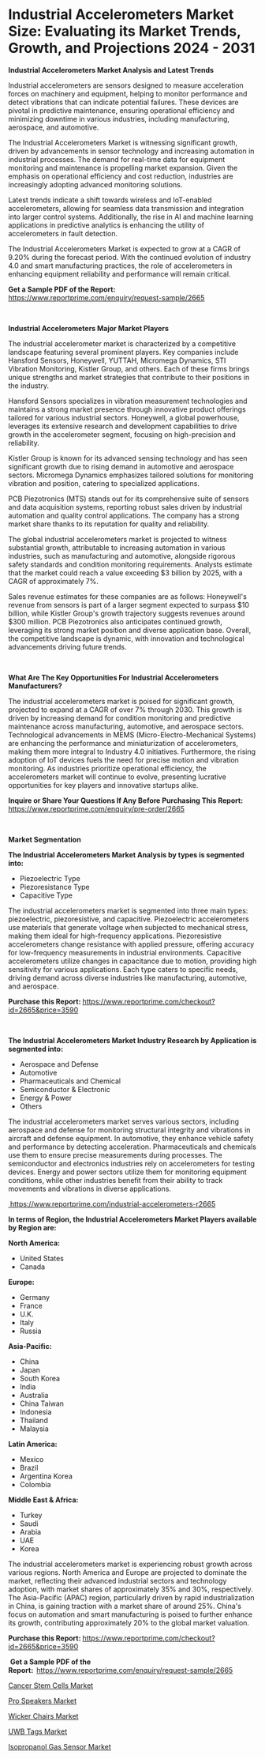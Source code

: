 <p><h1>Industrial Accelerometers Market Size: Evaluating its Market Trends, Growth, and Projections 2024 - 2031</h1></p><p><strong>Industrial Accelerometers Market Analysis and Latest Trends</strong></p>
<p><p>Industrial accelerometers are sensors designed to measure acceleration forces on machinery and equipment, helping to monitor performance and detect vibrations that can indicate potential failures. These devices are pivotal in predictive maintenance, ensuring operational efficiency and minimizing downtime in various industries, including manufacturing, aerospace, and automotive.</p><p>The Industrial Accelerometers Market is witnessing significant growth, driven by advancements in sensor technology and increasing automation in industrial processes. The demand for real-time data for equipment monitoring and maintenance is propelling market expansion. Given the emphasis on operational efficiency and cost reduction, industries are increasingly adopting advanced monitoring solutions.</p><p>Latest trends indicate a shift towards wireless and IoT-enabled accelerometers, allowing for seamless data transmission and integration into larger control systems. Additionally, the rise in AI and machine learning applications in predictive analytics is enhancing the utility of accelerometers in fault detection.</p><p>The Industrial Accelerometers Market is expected to grow at a CAGR of 9.20% during the forecast period. With the continued evolution of industry 4.0 and smart manufacturing practices, the role of accelerometers in enhancing equipment reliability and performance will remain critical.</p></p>
<p><strong>Get a Sample PDF of the Report:&nbsp;</strong> <a href="https://www.reportprime.com/enquiry/request-sample/2665">https://www.reportprime.com/enquiry/request-sample/2665</a></p>
<p>&nbsp;</p>
<p><strong>Industrial Accelerometers Major Market Players</strong></p>
<p><p>The industrial accelerometer market is characterized by a competitive landscape featuring several prominent players. Key companies include Hansford Sensors, Honeywell, YUTTAH, Micromega Dynamics, STI Vibration Monitoring, Kistler Group, and others. Each of these firms brings unique strengths and market strategies that contribute to their positions in the industry.</p><p>Hansford Sensors specializes in vibration measurement technologies and maintains a strong market presence through innovative product offerings tailored for various industrial sectors. Honeywell, a global powerhouse, leverages its extensive research and development capabilities to drive growth in the accelerometer segment, focusing on high-precision and reliability.</p><p>Kistler Group is known for its advanced sensing technology and has seen significant growth due to rising demand in automotive and aerospace sectors. Micromega Dynamics emphasizes tailored solutions for monitoring vibration and position, catering to specialized applications.</p><p>PCB Piezotronics (MTS) stands out for its comprehensive suite of sensors and data acquisition systems, reporting robust sales driven by industrial automation and quality control applications. The company has a strong market share thanks to its reputation for quality and reliability.</p><p>The global industrial accelerometers market is projected to witness substantial growth, attributable to increasing automation in various industries, such as manufacturing and automotive, alongside rigorous safety standards and condition monitoring requirements. Analysts estimate that the market could reach a value exceeding $3 billion by 2025, with a CAGR of approximately 7%.</p><p>Sales revenue estimates for these companies are as follows: Honeywell's revenue from sensors is part of a larger segment expected to surpass $10 billion, while Kistler Group's growth trajectory suggests revenues around $300 million. PCB Piezotronics also anticipates continued growth, leveraging its strong market position and diverse application base. Overall, the competitive landscape is dynamic, with innovation and technological advancements driving future trends.</p></p>
<p>&nbsp;</p>
<p><strong>What Are The Key Opportunities For Industrial Accelerometers Manufacturers?</strong></p>
<p><p>The industrial accelerometers market is poised for significant growth, projected to expand at a CAGR of over 7% through 2030. This growth is driven by increasing demand for condition monitoring and predictive maintenance across manufacturing, automotive, and aerospace sectors. Technological advancements in MEMS (Micro-Electro-Mechanical Systems) are enhancing the performance and miniaturization of accelerometers, making them more integral to Industry 4.0 initiatives. Furthermore, the rising adoption of IoT devices fuels the need for precise motion and vibration monitoring. As industries prioritize operational efficiency, the accelerometers market will continue to evolve, presenting lucrative opportunities for key players and innovative startups alike.</p></p>
<p><strong>Inquire or Share Your Questions If Any Before Purchasing This Report:</strong> <a href="https://www.reportprime.com/enquiry/pre-order/2665">https://www.reportprime.com/enquiry/pre-order/2665</a></p>
<p>&nbsp;</p>
<p><strong>Market Segmentation</strong></p>
<p><strong>The Industrial Accelerometers Market Analysis by types is segmented into:</strong></p>
<p><ul><li>Piezoelectric Type</li><li>Piezoresistance Type</li><li>Capacitive Type</li></ul></p>
<p><p>The industrial accelerometers market is segmented into three main types: piezoelectric, piezoresistive, and capacitive. Piezoelectric accelerometers use materials that generate voltage when subjected to mechanical stress, making them ideal for high-frequency applications. Piezoresistive accelerometers change resistance with applied pressure, offering accuracy for low-frequency measurements in industrial environments. Capacitive accelerometers utilize changes in capacitance due to motion, providing high sensitivity for various applications. Each type caters to specific needs, driving demand across diverse industries like manufacturing, automotive, and aerospace.</p></p>
<p><strong>Purchase this Report:&nbsp;</strong><a href="https://www.reportprime.com/checkout?id=2665&price=3590">https://www.reportprime.com/checkout?id=2665&price=3590</a></p>
<p>&nbsp;</p>
<p><strong>The Industrial Accelerometers Market Industry Research by Application is segmented into:</strong></p>
<p><ul><li>Aerospace and Defense</li><li>Automotive</li><li>Pharmaceuticals and Chemical</li><li>Semiconductor & Electronic</li><li>Energy & Power</li><li>Others</li></ul></p>
<p><p>The industrial accelerometers market serves various sectors, including aerospace and defense for monitoring structural integrity and vibrations in aircraft and defense equipment. In automotive, they enhance vehicle safety and performance by detecting acceleration. Pharmaceuticals and chemicals use them to ensure precise measurements during processes. The semiconductor and electronics industries rely on accelerometers for testing devices. Energy and power sectors utilize them for monitoring equipment conditions, while other industries benefit from their ability to track movements and vibrations in diverse applications.</p></p>
<p><a href="https://www.reportprime.com/industrial-accelerometers-r2665">&nbsp;https://www.reportprime.com/industrial-accelerometers-r2665</a></p>
<p><strong>In terms of Region, the Industrial Accelerometers Market Players available by Region are:</strong></p>
<p>
    <p> <strong> North America: </strong>
        <ul>
            <li>United States</li>
            <li>Canada</li>
        </ul>
        </p> 
    <p> <strong> Europe: </strong>
        <ul>
            <li>Germany</li>
            <li>France</li>
            <li>U.K.</li>
            <li>Italy</li>
            <li>Russia</li>
        </ul>
        </p> 
    <p> <strong> Asia-Pacific: </strong>
        <ul>
            <li>China</li>
            <li>Japan</li>
            <li>South Korea</li>
            <li>India</li>
            <li>Australia</li>
            <li>China Taiwan</li>
            <li>Indonesia</li>
            <li>Thailand</li>
            <li>Malaysia</li>
        </ul>
        </p> 
    <p> <strong> Latin America: </strong>
        <ul>
            <li>Mexico</li>
            <li>Brazil</li>
            <li>Argentina Korea</li>
            <li>Colombia</li>
        </ul>
        </p> 
    <p> <strong> Middle East & Africa: </strong>
        <ul>
            <li>Turkey</li>
            <li>Saudi</li>
            <li>Arabia</li>
            <li>UAE</li>
            <li>Korea</li>
        </ul>
    </p>
    </p>
<p><p>The industrial accelerometers market is experiencing robust growth across various regions. North America and Europe are projected to dominate the market, reflecting their advanced industrial sectors and technology adoption, with market shares of approximately 35% and 30%, respectively. The Asia-Pacific (APAC) region, particularly driven by rapid industrialization in China, is gaining traction with a market share of around 25%. China's focus on automation and smart manufacturing is poised to further enhance its growth, contributing approximately 20% to the global market valuation.</p></p>
<p><strong>Purchase this Report: </strong><a href="https://www.reportprime.com/checkout?id=2665&price=3590">https://www.reportprime.com/checkout?id=2665&price=3590</a></p>
<p>&nbsp;<strong>Get a Sample PDF of the Report:&nbsp;&nbsp;</strong><a href="https://www.reportprime.com/enquiry/request-sample/2665">https://www.reportprime.com/enquiry/request-sample/2665</a></p>
<p><strong></strong></p>
<p><p><a href="https://issuu.com/reportprime-2/docs/cancer-stem-cells-market-size-2030._fa55af73ebc8f6">Cancer Stem Cells Market</a></p><p><a href="https://www.linkedin.com/pulse/pro-speakers-market-trends-detailed-study-its-segmentation-daylc?trackingId=dVBjcwWeTTy5WAbDxTfssA%3D%3D">Pro Speakers Market</a></p><p><a href="https://www.linkedin.com/pulse/wicker-chairs-market-analysis-report-global-insights-region-type-vbnbc?trackingId=ZWc3f%2FIbQhePATFp0CpEJQ%3D%3D">Wicker Chairs Market</a></p><p><a href="https://github.com/rahu1506/Market-Research-Report-List-5/blob/main/uwb-tags-market.md">UWB Tags Market</a></p><p><a href="https://github.com/FassouRP/Market-Research-Report-List-6/blob/main/isopropanol-gas-sensor-market.md">Isopropanol Gas Sensor Market</a></p></p>
